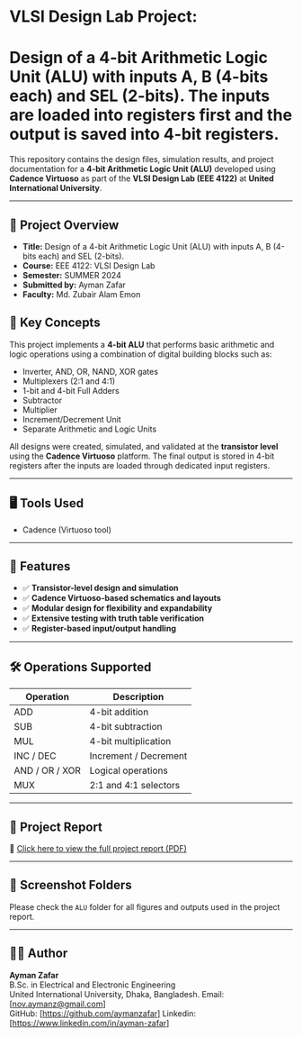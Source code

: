 # VLSI Design Lab Project:

# Design of a 4-bit Arithmetic Logic Unit (ALU) with inputs A, B (4-bits each) and SEL (2-bits). The inputs are loaded into registers first and the output is saved into 4-bit registers.

This repository contains the design files, simulation results, and project documentation for a **4-bit Arithmetic Logic Unit (ALU)** developed using **Cadence Virtuoso** as part of the **VLSI Design Lab (EEE 4122)** at **United International University**.

---

## 📄 Project Overview

- **Title:** Design of a 4-bit Arithmetic Logic Unit (ALU) with inputs A, B (4-bits each) and SEL (2-bits).
- **Course:** EEE 4122: VLSI Design Lab
- **Semester:** SUMMER 2024
- **Submitted by:** Ayman Zafar
- **Faculty:**  Md. Zubair Alam Emon


## 🧠 Key Concepts

This project implements a **4-bit ALU** that performs basic arithmetic and logic operations using a combination of digital building blocks such as:

- Inverter, AND, OR, NAND, XOR gates  
- Multiplexers (2:1 and 4:1)  
- 1-bit and 4-bit Full Adders  
- Subtractor  
- Multiplier  
- Increment/Decrement Unit  
- Separate Arithmetic and Logic Units

All designs were created, simulated, and validated at the **transistor level** using the **Cadence Virtuoso** platform. The final output is stored in 4-bit registers after the inputs are loaded through dedicated input registers.

---
## 🖥️ Tools Used

- Cadence (Virtuoso tool)

---

## 🧠 Features

- ✅ **Transistor-level design and simulation**
- ✅ **Cadence Virtuoso-based schematics and layouts**
- ✅ **Modular design for flexibility and expandability**
- ✅ **Extensive testing with truth table verification**
- ✅ **Register-based input/output handling**

---

## 🛠 Operations Supported

| Operation     | Description             |
|---------------|--------------------------|
| ADD           | 4-bit addition            |
| SUB           | 4-bit subtraction         |
| MUL           | 4-bit multiplication      |
| INC / DEC     | Increment / Decrement     |
| AND / OR / XOR| Logical operations        |
| MUX           | 2:1 and 4:1 selectors     |


---

## 📄 Project Report

📎 [Click here to view the full project report (PDF)](./Project_Report/Design_of_a_4-bit_ALU.pdf)

---

## 📸 Screenshot Folders

Please check the `ALU` folder for all figures and outputs used in the project report.

---

## 🧑‍🎓 Author

**Ayman Zafar**  
B.Sc. in Electrical and Electronic Engineering  
United International University,
Dhaka, Bangladesh.
Email: [nov.aymanz@gmail.com]  
GitHub: [https://github.com/aymanzafar]
Linkedin: [https://www.linkedin.com/in/ayman-zafar] 

